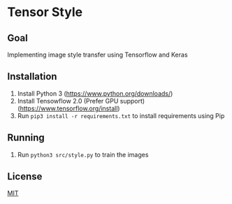 # Tensor Style

## Goal
Implementing image style transfer using Tensorflow and Keras

## Installation
1. Install Python 3 (https://www.python.org/downloads/)
1. Install Tensowflow 2.0 (Prefer GPU support) (https://www.tensorflow.org/install)
1. Run `pip3 install -r requirements.txt` to install requirements using Pip

## Running
1. Run `python3 src/style.py` to train the images

## License
[MIT](License)

